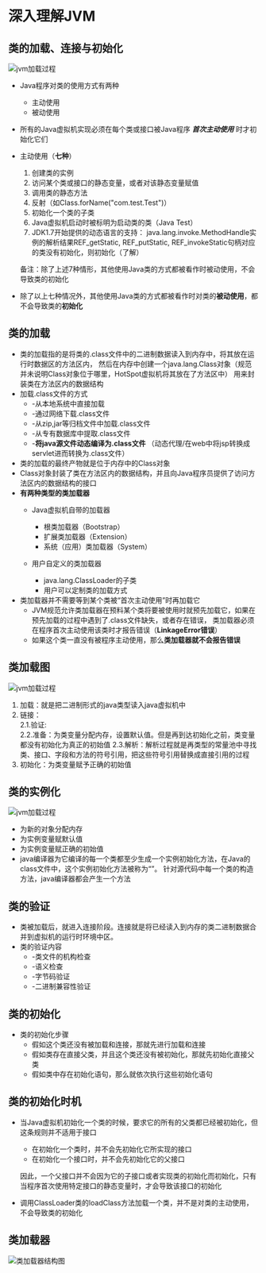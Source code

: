 # 深入理解JVM

## 类的加载、连接与初始化
   ![](images/jvm01.png 'jvm加载过程')
   
 * Java程序对类的使用方式有两种
   * 主动使用
   * 被动使用
 * 所有的Java虚拟机实现必须在每个类或接口被Java程序 **_首次主动使用_** 时才初始化它们
 * 主动使用（**七种**）
   1. 创建类的实例
   2. 访问某个类或接口的静态变量，或者对该静态变量赋值
   3. 调用类的静态方法
   4. 反射（如Class.forName("com.test.Test")）
   5. 初始化一个类的子类
   6. Java虚拟机启动时被标明为启动类的类（Java Test）
   7. JDK1.7开始提供的动态语言的支持：
    java.lang.invoke.MethodHandle实例的解析结果REF_getStatic, REF_putStatic, REF_invokeStatic句柄对应的类没有初始化，则初始化（了解）
    
   备注：除了上述7种情形，其他使用Java类的方式都被看作时被动使用，不会导致类的初始化
  
 * 除了以上七种情况外，其他使用Java类的方式都被看作时对类的**被动使用**，都不会导致类的**初始化**
## 类的加载
 * 类的加载指的是将类的.class文件中的二进制数据读入到内存中，将其放在运行时数据区的方法区内，
 然后在内存中创建一个java.lang.Class对象（规范并未说明Class对象位于哪里，HotSpot虚拟机将其放在了方法区中）
 用来封装类在方法区内的数据结构
 * 加载.class文件的方式
   * -从本地系统中直接加载
   * -通过网络下载.class文件
   * -从zip,jar等归档文件中加载.class文件
   * -从专有数据库中提取.class文件
   * -**将java源文件动态编译为.class文件** （动态代理/在web中将jsp转换成servlet进而转换为.class文件）
 * 类的加载的最终产物就是位于内存中的Class对象
 * Class对象封装了类在方法区内的数据结构，并且向Java程序员提供了访问方法区内的数据结构的接口
 * **有两种类型的类加载器**
   * Java虚拟机自带的加载器
     * 根类加载器（Bootstrap）
     * 扩展类加载器（Extension）
     * 系统（应用）类加载器（System）
        
   * 用户自定义的类加载器
     * java.lang.ClassLoader的子类
     * 用户可以定制类的加载方式
 * 类加载器并不需要等到某个类被“首次主动使用”时再加载它
   * JVM规范允许类加载器在预料某个类将要被使用时就预先加载它，如果在预先加载的过程中遇到了.class文件缺失，或者存在错误，
   类加载器必须在程序首次主动使用该类时才报告错误（**LinkageError错误**）
   * 如果这个类一直没有被程序主动使用，那么**类加载器就不会报告错误**
 
 
 
 
 
## 类加载图
![](images/jvm02.png 'jvm加载过程')

 1. 加载：就是把二进制形式的java类型读入java虚拟机中
 2. 链接：   
  2.1.验证:  
  2.2.准备：为类变量分配内存，设置默认值。但是再到达初始化之前，类变量都没有初始化为真正的初始值
  2.3.解析：解析过程就是再类型的常量池中寻找类、接口、字段和方法的符号引用，把这些符号引用替换成直接引用的过程
 3. 初始化：为类变量赋予正确的初始值
 
## 类的实例化
![](images/jvm03.png 'jvm加载过程')
  * 为新的对象分配内存
  * 为实例变量赋默认值
  * 为实例变量赋正确的初始值
  * java编译器为它编译的每一个类都至少生成一个实例初始化方法，在Java的class文件中，这个实例初始化方法被称为“<init>”。
  针对源代码中每一个类的构造方法，java编译器都会产生一个<init>方法
  
## 类的验证
 * 类被加载后，就进入连接阶段。连接就是将已经读入到内存的类二进制数据合并到虚拟机的运行时环境中区。
 * 类的验证内容
   * -类文件的机构检查
   * -语义检查
   * -字节码验证
   * -二进制兼容性验证 
   
## 类的初始化
 * 类的初始化步骤
   * 假如这个类还没有被加载和连接，那就先进行加载和连接
   * 假如类存在直接父类，并且这个类还没有被初始化，那就先初始化直接父类
   * 假如类中存在初始化语句，那么就依次执行这些初始化语句
  
## 类的初始化时机
 * 当Java虚拟机初始化一个类的时候，要求它的所有的父类都已经被初始化，但这条规则并不适用于接口
   * 在初始化一个类时，并不会先初始化它所实现的接口
   * 在初始化一个接口时，并不会先初始化它的父接口
   
   因此，一个父接口并不会因为它的子接口或者实现类的初始化而初始化，只有当程序首次使用特定接口的静态变量时，才会导致该接口的初始化
   
 * 调用ClassLoader类的loadClass方法加载一个类，并不是对类的主动使用，不会导致类的初始化
 
## 类加载器
![](images/jvm04.png '类加载器结构图')